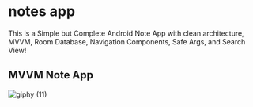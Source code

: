 # notes app
This is a Simple but Complete Android Note App with clean architecture, MVVM, Room Database, Navigation Components, Safe Args, and Search View!

## MVVM Note App
![giphy (11)](https://user-images.githubusercontent.com/48319985/226160583-1d685201-bcc7-46b6-b983-945a2988bdcb.gif)



